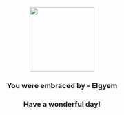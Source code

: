 <p align="center">
    <img src="https://raw.githubusercontent.com/PokeAPI/sprites/master/sprites/pokemon/605.png" width="150" height="150">
</p>
<h3 align="center">You were embraced by - <b>Elgyem</b></h3>
<h3 align="center">Have a wonderful day!</h3>
